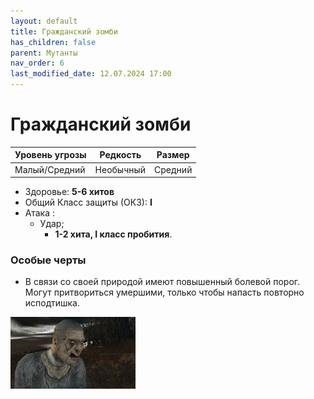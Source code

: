 ```yaml
---
layout: default
title: Гражданский зомби
has_children: false
parent: Мутанты
nav_order: 6
last_modified_date: 12.07.2024 17:00
---
```


# Гражданский зомби

| Уровень угрозы | Редкость  | Размер  |
|----------------|-----------|---------|
| Малый/Средний  | Необычный | Средний |

- Здоровье: **5-6 хитов**
- Общий Класс защиты (ОКЗ): **I**
- Атака :
    - Удар;
      - **1-2 хита, I класс пробития**.

### Особые черты
- В связи со своей природой имеют повышенный болевой порог. Могут притвориться умершими, только чтобы напасть повторно исподтишка.

<img src="https://github.com/ivatar39/stalker-ttrpg/blob/main/assets/images/monsters/zombie.jpg?raw=true" alt="zombie" width="200"/>